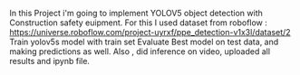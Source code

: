 In this Project i'm going to implement YOLOV5 object detection with Construction safety euipment.
For this I used dataset from roboflow : https://universe.roboflow.com/project-uyrxf/ppe_detection-v1x3l/dataset/2
Train yolov5s model with train set
Evaluate Best model on test data, and making predictions as well.
Also , did inference on video, uploaded all results and ipynb file.
